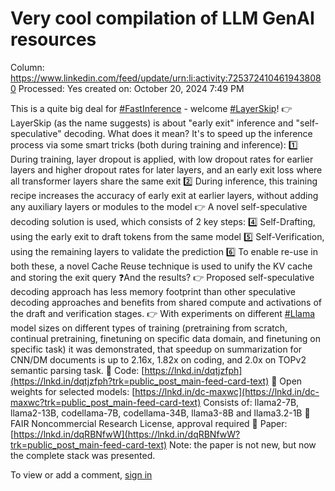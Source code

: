 # Very cool compilation of LLM GenAI resources

Column: https://www.linkedin.com/feed/update/urn:li:activity:7253724104619438080
Processed: Yes
created on: October 20, 2024 7:49 PM

This is a quite big deal for [#FastInference](https://www.linkedin.com/signup/cold-join?session_redirect=https%3A%2F%2Fwww.linkedin.com%2Ffeed%2Fhashtag%2Ffastinference&trk=public_post_main-feed-card-text) - welcome [#LayerSkip](https://www.linkedin.com/signup/cold-join?session_redirect=https%3A%2F%2Fwww.linkedin.com%2Ffeed%2Fhashtag%2Flayerskip&trk=public_post_main-feed-card-text)! 👉 LayerSkip (as the name suggests) is about "early exit" inference and "self-speculative" decoding. What does it mean? It's to speed up the inference process via some smart tricks (both during training and inference): 1️⃣ During training, layer dropout is applied, with low dropout rates for earlier layers and higher dropout rates for later layers, and an early exit loss where all transformer layers share the same exit 2️⃣ During inference, this training recipe increases the accuracy of early exit at earlier layers, without adding any auxiliary layers or modules to the model 👉 A novel self-speculative decoding solution is used, which consists of 2 key steps: 4️⃣ Self-Drafting, using the early exit to draft tokens from the same model 5️⃣ Self-Verification, using the remaining layers to validate the prediction 6️⃣ To enable re-use in both these, a novel Cache Reuse technique is used to unify the KV cache and storing the exit query ❓And the results? 👉 Proposed self-speculative decoding approach has less memory footprint than other speculative decoding approaches and benefits from shared compute and activations of the draft and verification stages. 👉 With experiments on different [#Llama](https://www.linkedin.com/signup/cold-join?session_redirect=https%3A%2F%2Fwww.linkedin.com%2Ffeed%2Fhashtag%2Fllama&trk=public_post_main-feed-card-text) model sizes on different types of training (pretraining from scratch, continual pretraining, finetuning on specific data domain, and finetuning on specific task) it was demonstrated, that speedup on summarization for CNN/DM documents is up to 2.16x, 1.82x on coding, and 2.0x on TOPv2 semantic parsing task. 🎯 Code: [https://lnkd.in/dqtjzfph](https://lnkd.in/dqtjzfph?trk=public_post_main-feed-card-text) 🎯 Open weights for selected models: [https://lnkd.in/dc-maxwc](https://lnkd.in/dc-maxwc?trk=public_post_main-feed-card-text) Consists of: llama2-7B, llama2-13B, codellama-7B, codellama-34B, llama3-8B and llama3.2-1B 📩 FAIR Noncommercial Research License, approval required 🎯 Paper: [https://lnkd.in/dqRBNfwW](https://lnkd.in/dqRBNfwW?trk=public_post_main-feed-card-text) Note: the paper is not new, but now the complete stack was presented.

To view or add a comment, [sign in](https://www.linkedin.com/signup/cold-join?session_redirect=https%3A%2F%2Fwww.linkedin.com%2Fposts%2Fpetr-kazar_fastinference-layerskip-llama-activity-7253114295691972609-WzZE&trk=public_post_main-feed-card_feed-cta-banner-cta)